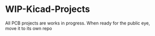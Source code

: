 # WIP-Kicad-Projects
 All PCB projects are works in progress. When ready for the public eye, move it to its own repo
